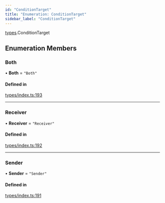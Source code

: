 ```yaml
---
id: "ConditionTarget"
title: "Enumeration: ConditionTarget"
sidebar_label: "ConditionTarget"
---
```


[types](../../../modules/Types/Types.md).ConditionTarget

## Enumeration Members

### Both

• **Both** = ``"Both"``

#### Defined in

[types/index.ts:193](https://github.com/PolymeshAssociation/polymesh-sdk/blob/2d3ac2aea/src/types/index.ts#L193)

___

### Receiver

• **Receiver** = ``"Receiver"``

#### Defined in

[types/index.ts:192](https://github.com/PolymeshAssociation/polymesh-sdk/blob/2d3ac2aea/src/types/index.ts#L192)

___

### Sender

• **Sender** = ``"Sender"``

#### Defined in

[types/index.ts:191](https://github.com/PolymeshAssociation/polymesh-sdk/blob/2d3ac2aea/src/types/index.ts#L191)
